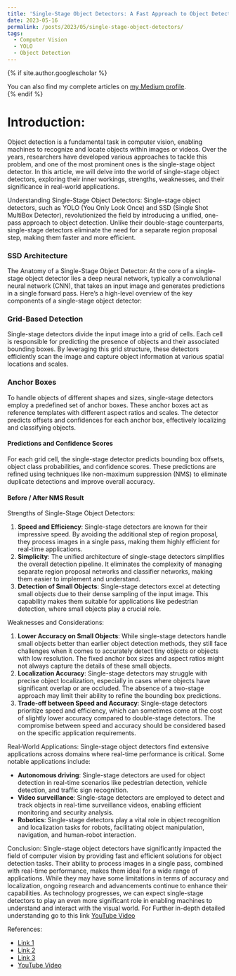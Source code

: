 ```yaml
---
title: 'Single-Stage Object Detectors: A Fast Approach to Object Detection'
date: 2023-05-16
permalink: /posts/2023/05/single-stage-object-detectors/
tags:
  - Computer Vision
  - YOLO
  - Object Detection
---
```

{% if site.author.googlescholar %}
  <div class="wordwrap">You can also find my complete articles on <a href="https://medium.com/@syedmuhammadhussain">my Medium profile</a>.</div>
{% endif %}

# Introduction:
Object detection is a fundamental task in computer vision, enabling machines to recognize and locate objects within images or videos. Over the years, researchers have developed various approaches to tackle this problem, and one of the most prominent ones is the single-stage object detector. In this article, we will delve into the world of single-stage object detectors, exploring their inner workings, strengths, weaknesses, and their significance in real-world applications.

Understanding Single-Stage Object Detectors:
Single-stage object detectors, such as YOLO (You Only Look Once) and SSD (Single Shot MultiBox Detector), revolutionized the field by introducing a unified, one-pass approach to object detection. Unlike their double-stage counterparts, single-stage detectors eliminate the need for a separate region proposal step, making them faster and more efficient.

### SSD Architecture 
The Anatomy of a Single-Stage Object Detector:
At the core of a single-stage object detector lies a deep neural network, typically a convolutional neural network (CNN), that takes an input image and generates predictions in a single forward pass. Here’s a high-level overview of the key components of a single-stage object detector:

### Grid-Based Detection 
Single-stage detectors divide the input image into a grid of cells. Each cell is responsible for predicting the presence of objects and their associated bounding boxes. By leveraging this grid structure, these detectors efficiently scan the image and capture object information at various spatial locations and scales.

### Anchor Boxes
To handle objects of different shapes and sizes, single-stage detectors employ a predefined set of anchor boxes. These anchor boxes act as reference templates with different aspect ratios and scales. The detector predicts offsets and confidences for each anchor box, effectively localizing and classifying objects.

#### Predictions and Confidence Scores
For each grid cell, the single-stage detector predicts bounding box offsets, object class probabilities, and confidence scores. These predictions are refined using techniques like non-maximum suppression (NMS) to eliminate duplicate detections and improve overall accuracy.

#### Before / After NMS Result 
Strengths of Single-Stage Object Detectors:
1. **Speed and Efficiency**: Single-stage detectors are known for their impressive speed. By avoiding the additional step of region proposal, they process images in a single pass, making them highly efficient for real-time applications.
2. **Simplicity**: The unified architecture of single-stage detectors simplifies the overall detection pipeline. It eliminates the complexity of managing separate region proposal networks and classifier networks, making them easier to implement and understand.
3. **Detection of Small Objects**: Single-stage detectors excel at detecting small objects due to their dense sampling of the input image. This capability makes them suitable for applications like pedestrian detection, where small objects play a crucial role.

Weaknesses and Considerations:
1. **Lower Accuracy on Small Objects**: While single-stage detectors handle small objects better than earlier object detection methods, they still face challenges when it comes to accurately detect tiny objects or objects with low resolution. The fixed anchor box sizes and aspect ratios might not always capture the details of these small objects.
2. **Localization Accuracy**: Single-stage detectors may struggle with precise object localization, especially in cases where objects have significant overlap or are occluded. The absence of a two-stage approach may limit their ability to refine the bounding box predictions.
3. **Trade-off between Speed and Accuracy**: Single-stage detectors prioritize speed and efficiency, which can sometimes come at the cost of slightly lower accuracy compared to double-stage detectors. The compromise between speed and accuracy should be considered based on the specific application requirements.

Real-World Applications:
Single-stage object detectors find extensive applications across domains where real-time performance is critical. Some notable applications include:
- **Autonomous driving**: Single-stage detectors are used for object detection in real-time scenarios like pedestrian detection, vehicle detection, and traffic sign recognition.
- **Video surveillance**: Single-stage detectors are employed to detect and track objects in real-time surveillance videos, enabling efficient monitoring and security analysis.
- **Robotics**: Single-stage detectors play a vital role in object recognition and localization tasks for robots, facilitating object manipulation, navigation, and human-robot interaction.

Conclusion:
Single-stage object detectors have significantly impacted the field of computer vision by providing fast and efficient solutions for object detection tasks. Their ability to process images in a single pass, combined with real-time performance, makes them ideal for a wide range of applications. While they may have some limitations in terms of accuracy and localization, ongoing research and advancements continue to enhance their capabilities. As technology progresses, we can expect single-stage detectors to play an even more significant role in enabling machines to understand and interact with the visual world. For Further in-depth detailed understanding go to this link [YouTube Video](https://www.youtube.com/watch?v=J9LSeOGoNW0)

References:
- [Link 1](https://manalelaidouni.github.io/Single%20shot%20object%20detection.html)
- [Link 2](https://www.analyticsvidhya.com/blog/2020/08/selecting-the-right-bounding-box-using-non-max-suppression-with-implementation/)
- [Link 3](https://www.section.io/engineering-education/introduction-to-yolo-algorithm-for-object-detection/)
- [YouTube Video](https://www.youtube.com/watch?v=J9LSeOGoNW0)

